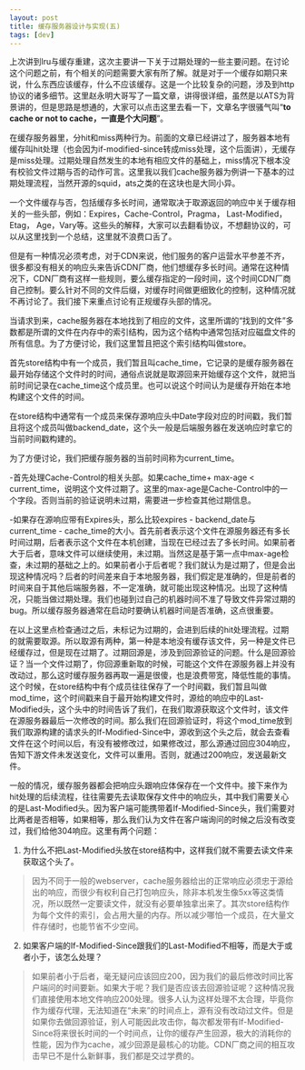 ```yaml
---
layout: post
title: 缓存服务器设计与实现(五) 
tags: [dev]
---
```


上次讲到lru与缓存重建，这次主要讲一下关于过期处理的一些主要问题。在讨论这个问题之前，有个相关的问题需要大家有所了解。就是对于一个缓存如期只来说，什么东西应该缓存，什么不应该缓存。这是一个比较复杂的问题，涉及到http协议的诸多细节。这里赵永明大哥写了一篇文章，讲得很详细，虽然是以ATS为背景讲的，但是思路是想通的，大家可以点击这里去看一下，文章名字很骚气叫“**to cache or not to cache，一直是个大问题**”。

在缓存服务器里，分hit和miss两种行为。前面的文章已经讲过了，服务器本地有缓存叫hit处理（也会因为if-modified-since转成miss处理，这个后面讲），无缓存是miss处理。过期处理自然发生的本地有相应文件的基础上，miss情况下根本没有校验文件过期与否的动作可言。这里我以我们cache服务器为例讲一下基本的过期处理流程，当然开源的squid，ats之类的在这块也是大同小异。

一个文件缓存与否，包括缓存多长时间，通常取决于取源返回的响应中关于缓存相关的一些头部，例如：Expires，Cache-Control，Pragma， Last-Modified，Etag， Age，Vary等。这些头的解释，大家可以去翻看协议，不想翻协议的，可以从这里找到一个总结，这里就不浪费口舌了。

但是有一种情况必须考虑，对于CDN来说，他们服务的客户运营水平参差不齐，很多都没有相关的响应头来告诉CDN厂商，他们想缓存多长时间。通常在这种情况下，CDN厂商有这样一些规则，要么缓存指定的一段时间，这个时间CDN厂商自己控制。要么针对不同的文件后缀，对缓存时间做更细致化的控制，这种情况就不再讨论了。我们接下来重点讨论有正规缓存头部的情况。

当请求到来，cache服务器在本地找到了相应的文件，这里所谓的“找到的文件”多数都是所谓的文件在内存中的索引结构，因为这个结构中通常包括对应磁盘文件的所有信息。为了方便讨论，我们这里暂且把这个索引结构叫做store。

首先store结构中有一个成员，我们暂且叫cache_time，它记录的是缓存服务器在最开始存储这个文件时的时间，通俗点说就是取源回来开始缓存这个文件，就把当前时间记录在cache_time这个成员里。也可以说这个时间认为是缓存开始在本地构建这个文件的时间。

在store结构中通常有一个成员来保存源响应头中Date字段对应的时间戳，我们暂且将这个成员叫做backend_date，这个头一般是后端服务器在发送响应时拿它的当前时间戳构建的。

为了方便讨论，我们把缓存服务器的当前时间称为current_time。

-首先处理Cache-Control的相关头部。如果cache_time+ max-age < current_time，说明这个文件过期了。这里的max-age是Cache-Control中的一个字段。否则当前的验证说明未过期，需要进一步检查其他过期信息。

-如果存在源响应带有Expires头，那么比较expires - backend_date与current_time - cache_time的大小。首先前者表示这个文件在源服务器还有多长时间过期，后者表示这个文件在本机创建，当现在已经过去了多长时间。如果前者大于后者，意味文件可以继续使用，未过期。当然这是基于第一点中max-age检查，未过期的基础之上的。如果前者小于后者呢？我们就认为是过期了，但是会出现这种情况吗？后者的时间差来自于本地服务器，我们假定是准确的，但是前者的时间来自于其他后端服务器，不一定准确，就可能出现这种情况。出现了这种情况，只能当做过期处理。我们也碰到过自己的机器时间不准了导致文件异常过期的bug。所以缓存服务器通常在启动时要确认机器时间是否准确，这点很重要。

在以上这里点检查通过之后，未标记为过期的，会进到后续的hit处理流程。过期的就需要取源。所以取源有两种，第一种是本地没有缓存该文件，另一种是文件已经缓存过，但是现在过期了。过期回源是，涉及到回源验证的问题。什么是回源验证？当一个文件过期了，你回源重新取的时候，可能这个文件在源服务器上并没有改动过，那么这时缓存服务器再取一遍是很傻，也是浪费带宽，降低性能的事情。这个时候，在store结构中有个成员往往保存了一个时间戳，我们暂且叫做mod_time，这个时间戳来自于最开始构建文件时，源给的响应中的Last-Modified头，这个头中的时间告诉了我们，在我们取源获取这个文件时，该文件在源服务器最后一次修改的时间。那么我们在回源验证时，将这个mod_time放到我们取源构建的请求头的If-Modified-Since中，源收到这个头之后，就会去查看文件在这个时间以后，有没有被修改过，如果修改过，那么源通过回应304响应，告知下游文件未发送变化，文件可以重用。否则，就通过200响应，发送最新文件。

一般的情况，缓存服务器都会把响应头跟响应体保存在一个文件中。接下来作为hit处理的后续流程，往往需要先去读取保存文件中的响应头，其中我们需要关心的是Last-Modified头。因为客户端可能携带着If-Modified-Since头，我们需要对比两者是否相等，如果相等，那么我们认为文件在客户端询问的时候之后没有改变过，我们给他304响应。这里有两个问题：

1. 为什么不把Last-Modified头放在store结构中，这样我们就不需要去读文件来获取这个头了。

>因为不同于一般的webserver，cache服务器给出的正常响应必须忠于源给出的响应，而很少有权利自己打包响应头，除非本机发生像5xx等这类情况，所以既然一定要读文件，就没有必要单独拿出来了。其次store结构作为每个文件的索引，会占用大量的内存。所以减少哪怕一个成员，在大量文件存储时，也能节省不少空间。

2. 如果客户端的If-Modified-Since跟我们的Last-Modified不相等，而是大于或者小于，该怎么处理？

>如果前者小于后者，毫无疑问应该回应200，因为我们的最后修改时间比客户端问的时间要新。如果大于呢？我们是否应该去回源验证呢？这种情况我们直接使用本地文件响应200处理。很多人认为这样处理不太合理，毕竟你作为缓存代理，无法知道在“未来”的时间点上，源有没有改动过文件。但是如果你去做回源验证，别人可能因此攻击你，每次都发带有If-Modified-Since将来很长时间的一个时间点，让你的缓存产生回源，极大的消耗你的性能，因为作为cache，减少回源是最核心的功能。CDN厂商之间的相互攻击早已不是什么新鲜事，我们都是交过学费的。


